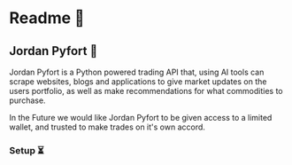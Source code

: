 # Readme 📖
## Jordan Pyfort 🐍
Jordan Pyfort is a Python powered trading API that, using AI tools can
scrape websites, blogs and applications to give market updates on the users portfolio, 
as well as make recommendations for what commodities to purchase. 

In the Future we would like Jordan Pyfort to be given access to a limited wallet, and trusted to make trades on it's own accord.

### Setup ⏳
